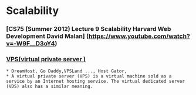 # Scalability
### [CS75 (Summer 2012) Lecture 9 Scalability Harvard Web Development David Malan] (https://www.youtube.com/watch?v=-W9F__D3oY4)

### [VPS(virtual private server )](https://en.wikipedia.org/wiki/Virtual_private_server)
	* DreamHost, Go Daddy,VPSLand ..., Host Gator,
	* A virtual private server (VPS) is a virtual machine sold as a service by an Internet hosting service. The virtual dedicated server (VDS) also has a similar meaning.
	
